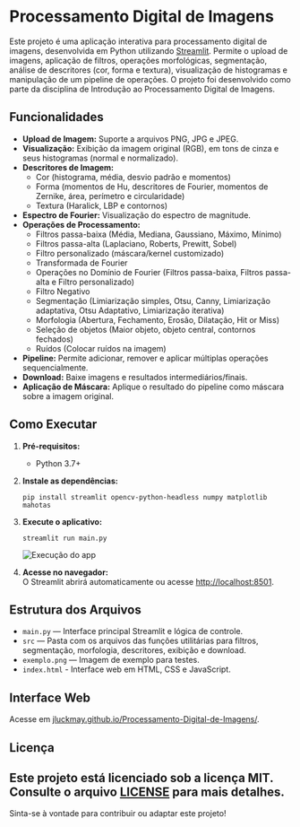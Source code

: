 # Processamento Digital de Imagens

Este projeto é uma aplicação interativa para processamento digital de imagens, desenvolvida em Python utilizando [Streamlit](https://streamlit.io/). Permite o upload de imagens, aplicação de filtros, operações morfológicas, segmentação, análise de descritores (cor, forma e textura), visualização de histogramas e manipulação de um pipeline de operações. O projeto foi desenvolvido como parte da disciplina de Introdução ao Processamento Digital de Imagens.

## Funcionalidades

- **Upload de Imagem:** Suporte a arquivos PNG, JPG e JPEG.
- **Visualização:** Exibição da imagem original (RGB), em tons de cinza e seus histogramas (normal e normalizado).
- **Descritores de Imagem:** 
  - Cor (histograma, média, desvio padrão e momentos)
  - Forma (momentos de Hu, descritores de Fourier, momentos de Zernike, área, perímetro e circularidade)
  - Textura (Haralick, LBP e contornos)
- **Espectro de Fourier:** Visualização do espectro de magnitude.
- **Operações de Processamento:** 
  - Filtros passa-baixa (Média, Mediana, Gaussiano, Máximo, Mínimo)
  - Filtros passa-alta (Laplaciano, Roberts, Prewitt, Sobel)
  - Filtro personalizado (máscara/kernel customizado)
  - Transformada de Fourier
  - Operações no Domínio de Fourier (Filtros passa-baixa, Filtros passa-alta e Filtro personalizado)
  - Filtro Negativo
  - Segmentação (Limiarização simples, Otsu, Canny, Limiarização adaptativa, Otsu Adaptativo, Limiarização iterativa)
  - Morfologia (Abertura, Fechamento, Erosão, Dilatação, Hit or Miss)
  - Seleção de objetos (Maior objeto, objeto central, contornos fechados)
  - Ruídos (Colocar ruídos na imagem)
- **Pipeline:** Permite adicionar, remover e aplicar múltiplas operações sequencialmente.
- **Download:** Baixe imagens e resultados intermediários/finais.
- **Aplicação de Máscara:** Aplique o resultado do pipeline como máscara sobre a imagem original.

## Como Executar

1. **Pré-requisitos:**
   - Python 3.7+

2. **Instale as dependências:**
   ```
   pip install streamlit opencv-python-headless numpy matplotlib mahotas
   ```

3. **Execute o aplicativo:**
   ```
   streamlit run main.py
   ```

   ![Execução do app](https://media0.giphy.com/media/v1.Y2lkPTc5MGI3NjExczhhYjVlNjNzM3BsaTcyYTFnY2x4empybTVza2dua21pMWJnenBtOCZlcD12MV9pbnRlcm5hbF9naWZfYnlfaWQmY3Q9Zw/TvOA2NlXu6AVV93gV3/giphy.gif)

4. **Acesse no navegador:**  
   O Streamlit abrirá automaticamente ou acesse [http://localhost:8501](http://localhost:8501).

## Estrutura dos Arquivos

- `main.py` — Interface principal Streamlit e lógica de controle.
- `src` — Pasta com os arquivos das funções utilitárias para filtros, segmentação, morfologia, descritores, exibição e download.
- `exemplo.png` — Imagem de exemplo para testes.
- `index.html` - Interface web em HTML, CSS e JavaScript.

## Interface Web

Acesse em [jluckmay.github.io/Processamento-Digital-de-Imagens/](https://jluckmay.github.io/Processamento-Digital-de-Imagens/).

## Licença

Este projeto está licenciado sob a licença MIT. Consulte o arquivo [LICENSE](LICENSE) para mais detalhes.
---

Sinta-se à vontade para contribuir ou adaptar este projeto!
